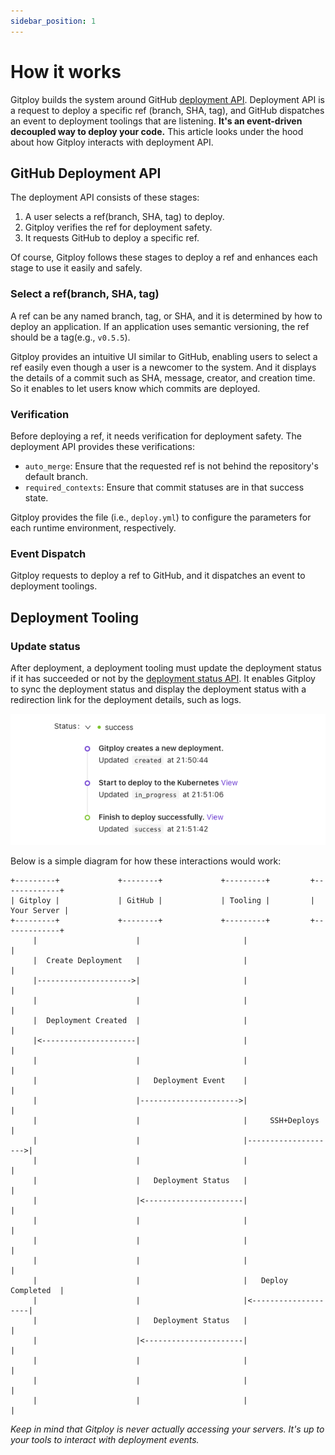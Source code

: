 ```yaml
---
sidebar_position: 1
---
```


# How it works

Gitploy builds the system around GitHub [deployment API](https://docs.github.com/en/rest/reference/deployments#deployments). Deployment API is a request to deploy a specific ref (branch, SHA, tag), and GitHub dispatches an event to deployment toolings that are listening. **It's an event-driven decoupled way to deploy your code.** This article looks under the hood about how Gitploy interacts with deployment API.


## GitHub Deployment API

The deployment API consists of these stages:

1. A user selects a ref(branch, SHA, tag) to deploy.
2. Gitploy verifies the ref for deployment safety.
3. It requests GitHub to deploy a specific ref. 

Of course, Gitploy follows these stages to deploy a ref and enhances each stage to use it easily and safely.

### Select a ref(branch, SHA, tag)

A ref can be any named branch, tag, or SHA, and it is determined by how to deploy an application. If an application uses semantic versioning, the ref should be a tag(e.g., `v0.5.5`).

Gitploy provides an intuitive UI similar to GitHub, enabling users to select a ref easily even though a user is a newcomer to the system. And it displays the details of a commit such as SHA, message, creator, and creation time. So it enables to let users know which commits are deployed.

### Verification

Before deploying a ref, it needs verification for deployment safety. The deployment API provides these verifications: 

* `auto_merge`: Ensure that the requested ref is not behind the repository's default branch. 
* `required_contexts`: Ensure that commit statuses are in that success state.

Gitploy provides the file (i.e., `deploy.yml`) to configure the parameters for each runtime environment, respectively. 

### Event Dispatch

Gitploy requests to deploy a ref to GitHub, and it dispatches an event to deployment toolings.

## Deployment Tooling

### Update status

After deployment, a deployment tooling must update the deployment status if it has succeeded or not by the [deployment status API](https://docs.github.com/en/rest/reference/deployments#deployment-statuses). It enables Gitploy to sync the deployment status and display the deployment status with a redirection link for the deployment details, such as logs.

![Deployment statuses](../../static/img/docs/statuses.png)

Below is a simple diagram for how these interactions would work:

```
+---------+             +--------+             +---------+         +-------------+
| Gitploy |             | GitHub |             | Tooling |         | Your Server |
+---------+             +--------+             +---------+         +-------------+
     |                      |                       |                     |
     |  Create Deployment   |                       |                     |
     |--------------------->|                       |                     |
     |                      |                       |                     |
     |  Deployment Created  |                       |                     |
     |<---------------------|                       |                     |
     |                      |                       |                     |
     |                      |   Deployment Event    |                     |
     |                      |---------------------->|                     |
     |                      |                       |     SSH+Deploys     |
     |                      |                       |-------------------->|
     |                      |                       |                     |
     |                      |   Deployment Status   |                     |
     |                      |<----------------------|                     |
     |                      |                       |                     |
     |                      |                       |                     |
     |                      |                       |                     |
     |                      |                       |   Deploy Completed  |
     |                      |                       |<--------------------|
     |                      |   Deployment Status   |                     |
     |                      |<----------------------|                     |
     |                      |                       |                     |
     |                      |                       |                     |
     |                      |                       |                     |
```

*Keep in mind that Gitploy is never actually accessing your servers. It's up to your tools to interact with deployment events.*
